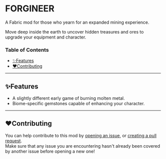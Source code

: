 # FORGINEER

A Fabric mod for those who yearn for an expanded mining experience.  
  
Move deep inside the earth to uncover hidden treasures and ores to upgrade your equipment and character.

### Table of Contents
- [✨Features](#features)
- [❤️Contributing](#contributing)

___
## ✨Features

- A slightly different early game of burning molten metal.
- Biome-specific gemstones capable of enhancing your character.

___
## ❤️Contributing

You can help contribute to this mod by [opening an issue](https://github.com/SaphirDeFeu/Forgineer/issues), or [creating a pull request](https://github.com/SaphirDeFeu/Forgineer/pulls).  
Make sure that any issue you are encountering hasn't already been covered by another issue before opening a new one!